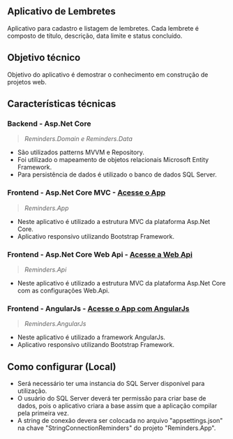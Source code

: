 ## Aplicativo de Lembretes

Aplicativo para cadastro e listagem de lembretes. 
Cada lembrete é composto de título, descrição, data limite e status concluído.

## Objetivo técnico

Objetivo do aplicativo é demostrar o conhecimento em construção de projetos web.
	
## Características técnicas 
	
### Backend - Asp.Net Core 

> *Reminders.Domain e Reminders.Data*
- São utilizados patterns MVVM e Repository.
- Foi utilizado o mapeamento de objetos relacionais Microsoft Entity Framework.
- Para persistência de dados é utilizado o banco de dados SQL Server.

### Frontend - Asp.Net Core MVC - [Acesse o App](http://reminderscoreapp.azurewebsites.net/)
  
> *Reminders.App*
- Neste aplicativo é utilizado a estrutura MVC da plataforma Asp.Net Core.
- Aplicativo responsivo utilizando Bootstrap Framework.

### Frontend - Asp.Net Core Web Api - [Acesse a Web Api](http://reminderscoreapi.azurewebsites.net/swagger/ui/)

> *Reminders.Api*
- Neste aplicativo é utilizado a estrutura MVC da plataforma Asp.Net Core com as configurações Web.Api.

### Frontend - AngularJs - [Acesse o App com AngularJs](http://remindersangular.azurewebsites.net/)
	
> *Reminders.AngularJs*
- Neste aplicativo é utilizado a framework AngularJs.
- Aplicativo responsivo utilizando Bootstrap Framework.
	
## Como configurar (Local)

- Será necessário ter uma instancia do SQL Server disponível para utilização. 
- O usuário do SQL Server deverá ter permissão para criar base de dados, pois o aplicativo criara a base assim que a aplicação compilar pela primeira vez. 
- A string de conexão devera ser colocada no arquivo "appsettings.json" na chave "StringConnectionReminders" do projeto "Reminders.App".
